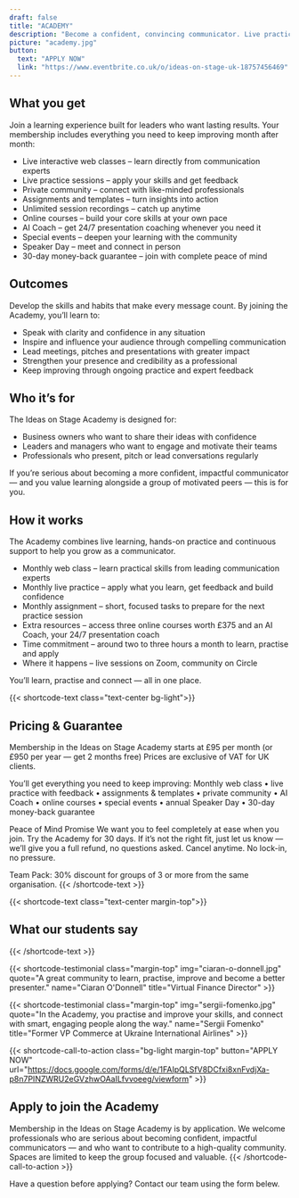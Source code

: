 ```yaml
---
draft: false
title: "ACADEMY"
description: "Become a confident, convincing communicator. Live practice, expert coaching and a community that keeps you moving. Membership by application — limited spaces available."
picture: "academy.jpg"
button:
  text: "APPLY NOW"
  link: "https://www.eventbrite.co.uk/o/ideas-on-stage-uk-18757456469"
---
```


## What you get

Join a learning experience built for leaders who want lasting results.
Your membership includes everything you need to keep improving month after month:

- Live interactive web classes – learn directly from communication experts
- Live practice sessions – apply your skills and get feedback
- Private community – connect with like-minded professionals
- Assignments and templates – turn insights into action
- Unlimited session recordings – catch up anytime
- Online courses – build your core skills at your own pace
- AI Coach – get 24/7 presentation coaching whenever you need it
- Special events – deepen your learning with the community
- Speaker Day – meet and connect in person
- 30-day money-back guarantee – join with complete peace of mind


## Outcomes

Develop the skills and habits that make every message count.
By joining the Academy, you’ll learn to:

- Speak with clarity and confidence in any situation
- Inspire and influence your audience through compelling communication
- Lead meetings, pitches and presentations with greater impact
- Strengthen your presence and credibility as a professional
- Keep improving through ongoing practice and expert feedback


## Who it’s for

The Ideas on Stage Academy is designed for:

- Business owners who want to share their ideas with confidence
- Leaders and managers who want to engage and motivate their teams
- Professionals who present, pitch or lead conversations regularly

If you’re serious about becoming a more confident, impactful communicator — and you value learning alongside a group of motivated peers — this is for you.


## How it works

The Academy combines live learning, hands-on practice and continuous support to help you grow as a communicator.

- Monthly web class – learn practical skills from leading communication experts
- Monthly live practice – apply what you learn, get feedback and build confidence
- Monthly assignment – short, focused tasks to prepare for the next practice session
- Extra resources – access three online courses worth £375 and an AI Coach, your 24/7 presentation coach
- Time commitment – around two to three hours a month to learn, practise and apply
- Where it happens – live sessions on Zoom, community on Circle

You’ll learn, practise and connect — all in one place.

{{< shortcode-text class="text-center bg-light">}}
## Pricing & Guarantee

Membership in the Ideas on Stage Academy starts at £95 per month
(or £950 per year — get 2 months free)
Prices are exclusive of VAT for UK clients.

You’ll get everything you need to keep improving:
Monthly web class • live practice with feedback • assignments & templates • private community • AI Coach • online courses • special events • annual Speaker Day • 30-day money-back guarantee

Peace of Mind Promise
We want you to feel completely at ease when you join.
Try the Academy for 30 days.
If it’s not the right fit, just let us know — we’ll give you a full refund, no questions asked.
Cancel anytime. No lock-in, no pressure.

Team Pack: 30% discount for groups of 3 or more from the same organisation.
{{< /shortcode-text >}}

{{< shortcode-text class="text-center margin-top">}}
## What our students say
{{< /shortcode-text >}}

{{< shortcode-testimonial
  class="margin-top"
  img="ciaran-o-donnell.jpg"
  quote="A great community to learn, practise, improve and become a better presenter."
  name="Ciaran O'Donnell"
  title="Virtual Finance Director" >}}

{{< shortcode-testimonial
  class="margin-top"
  img="sergii-fomenko.jpg"
  quote="In the Academy, you practise and improve your skills, and connect with smart, engaging people along the way."
  name="Sergii Fomenko"
  title="Former VP Commerce at Ukraine International Airlines" >}}
  


{{< shortcode-call-to-action
  class="bg-light margin-top"
  button="APPLY NOW"
  url="https://docs.google.com/forms/d/e/1FAIpQLSfV8DCfxi8xnFvdjXa-p8n7PINZWRU2eGVzhwOAaILfvvoeeg/viewform" >}}
## Apply to join the Academy 

Membership in the Ideas on Stage Academy is by application. We welcome professionals who are serious about becoming confident, impactful communicators — and who want to contribute to a high-quality community. Spaces are limited to keep the group focused and valuable.
{{< /shortcode-call-to-action >}}


Have a question before applying? Contact our team using the form belew.

